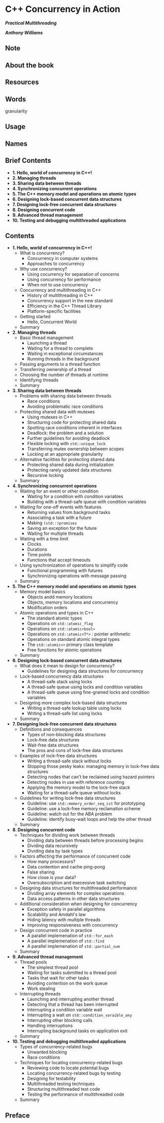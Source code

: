# C++ Concurrency in Action

***Practical Multithreading***

***Anthony Williams***


## Note

## About the book

## Resources

## Words

granularity

## Usage

## Names

## Brief Contents

- **1. Hello, world of concurrency in C++!**
- **2. Managing threads**
- **3. Sharing data between threads**
- **4. Synchronizing concurrent operations**
- **5. The C++ memory model and operations on atomic types**
- **6. Designing lock-based concurrent data structures**
- **7. Designing lock-free concurrent data structures**
- **8. Designing concurrent code**
- **9. Advanced thread management**
- **10. Testing and debugging multithreaded applications**

## Contents

- **1. Hello, world of concurrency in C++!**
	- What is concurrency?
		- Concurrency in computer systems
		- Approaches to concurrency
	- Why use concurrency?
		- Using cocurrency for separation of concerns
		- Using concurrency for performance
		- When not to use concurrency
	- Concurrency and multithreading in C++
		- History of multithreading in C++
		- Concurrency support in the new standard
		- Efficiency in the C++ Thread Library
		- Platform-specific facilities
	- Getting started
		- Hello, Concurrent World
	- Summary
- **2. Managing threads**
	- Basic thread management
		- Launching a thread
		- Waiting for a thread to complete
		- Waiting in exceptional circumstances
		- Running threads in the background
	- Passing arguments to a thread function
	- Transferring ownership of a thread
	- Choosing the number of threads at runtime
	- Identifying threads
	- Summary
- **3. Sharing data between threads**
	- Problems with sharing data between threads
		- Race conditions
		- Avoiding problematic race conditions
	- Protecting shared data with mutexes
		- Using mutexes in C++
		- Structuring code for protecting shared data
		- Spotting race conditions inherent in interfaces
		- Deadlock: the problem and a solution
		- Further guidelines for avoiding deadlock
		- Flexible locking with `std::unique_lock`
		- Transferring mutex ownership between scopes
		- Locking at an appropriate granularity
	- Alternative facilities for protecting shared data
		- Protecting shared data during initialization
		- Protecting rarely updated data structures
		- Recursive locking
	- Summary
- **4. Synchronizing concurrent operations**
	- Waiting for an event or other condition
		- Waiting for a condition with condition variables
		- Building with a thread-safe queue with condition variables
	- Waiting for one-off events with features
		- Returning values from background tasks
		- Associating a task with a future
		- Making `(std::)promises`
		- Saving an exception for the future
		- Waiting for multiple threads
	- Waiting with a time limit
		- Clocks
		- Durations
		- Time points
		- Functions that accept timeouts
	- Using synchronization of operations to simplify code
		- Functional programming with futures
		- Synchronizing operations with message passing
	- Summary
- **5. The C++ memory model and operations on atomic types**
	- Memory model basics
		- Objects andd memory locations
		- Objects, memory locations and concurrency
		- Modification orders
	- Atomic operations and types in C++
		- The standard atomic types
		- Operations on `std::atomic_flag`
		- Operations on `std::atomic<bool>`
		- Operations on `std::atomic<T*>` : pointer arithmetic
		- Operations on standard atomic integral types
		- The `std::atomic<>` primary class template
		- Free functions for atomic operations
	- Summary
- **6. Designing lock-based concurrent data structures**
	- What does it mean to design for concurrency?
		- Guidelines for designing data structures for concurrency
	- Lock-based concurrency data structures
		- A thread-safe stack using locks
		- A thread-safe queue using locks and condition variables
		- A thread-safe queue using fine-grained locks and condition variables
	- Designing more complex lock-based data structures
		- Writing a thread-safe lookup table using locks
		- Writing a thread-safe list using locks
	- Summary
- **7. Designing lock-free concurrent data structures**
	- Definitions and consequences
		- Types of non-blocking data structures
		- Lock-free data structures
		- Wait-free data structures
		- The pros and cons of lock-free data structures
	- Examples of lock-free data structures
		- Writing a thread-safe stack without locks
		- Stopping those pesky leaks: managing memory in lock-free data structures
		- Detecting nodes that can't be reclaimed using hazard pointers
		- Detecting nodes in use with reference counting
		- Applying the memory model to the lock-free stack
		- Waiting for a thread-safe queue without locks
	- Guidelines for writing lock-free data structures
		- Guideline: use `std::memory_order_seq_cst` for prototyping
		- Guideline: use a lock-free memory reclamation scheme
		- Guideline: watch out for the ABA problem
		- Guideline: identify busy-wait loops and help the other thread
	- Summary
- **8. Designing concurrent code**
	- Techniques for dividing work between threads
		- Dividing data between threads before processing begins
		- Dividing data recursively
		- Dividing data by task types
	- Factors affecting the performance of concurrent code
		- How many processors?
		- Data contention and cache ping-pong
		- False sharing
		- How close is your data?
		- Oversubscription and execessive task switching
	- Designing data structures for multithreaded performance
		- Dividing array elements for complex operations
		- Data access patterns in other data structures
	- Additional consideration when designing for concurrency
		- Exception safety in parallel algorithms
		- Scalability and Amdahl's law
		- Hiding latency with multiple threads
		- Improving responsiveness with concurrency
	- Design concurrent code in practice
		- A parallel implemenation of `std::for_each`
		- A parallel implemenation of `std::find`
		- A parallel implemenation of `std::partial_sum`
	- Summary
- **9. Advanced thread management**
	- Thread pools
		- The simplest thread pool
		- Waiting for tasks submitted to a thread pool
		- Tasks that wait for other tasks
		- Avoiding contention on the work queue
		- Work stealing
	- Interrupting threads
		- Launching and interrupting another thread
		- Detecting that a thread has been interrupted
		- Interrupting a condition variable wait
		- Interrupting a wait on `std::condition_varaible_any`
		- Interrupting other blocking calls
		- Handling interruptions
		- Interrupting background tasks on application exit
	- Summary
- **10. Testing and debugging multithreaded applications**
	- Types of concurrency-related bugs
		- Unwanted blocking
		- Race conditions
	- Techniques for locating concurrency-related bugs
		- Reviewing code to locate potential bugs
		- Locating concurrency-related bugs by testing
		- Designing for testability
		- Multithreaded testing techniques
		- Structuring multithreaded test code
		- Testing the performance of multithreaded code
	- Summary

## Preface






















